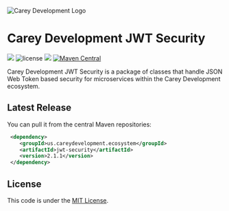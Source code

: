 ![Carey Development Logo](http://careydevelopment.us/img/branding/careydevelopment-logo-sm.png)

# Carey Development JWT Security 
![](https://img.shields.io/badge/jdk-11-blue.svg) ![license](https://img.shields.io/badge/license-MIT-blue.svg) 
![](https://img.shields.io/badge/maven-3.6.3-blue.svg)
[![Maven Central](https://maven-badges.herokuapp.com/maven-central/us.careydevelopment.ecosystem/jwt-security/badge.svg)](https://search.maven.org/artifact/us.careydevelopment.ecosystem/jwt-security/2.1.1/jar)




Carey Development JWT Security is a package of classes that handle JSON Web Token based security for microservices within the Carey Development ecosystem.


## Latest Release
You can pull it from the central Maven repositories:

```xml
 <dependency>
    <groupId>us.careydevelopment.ecosystem</groupId>
    <artifactId>jwt-security</artifactId>
    <version>2.1.1</version>
 </dependency>
```

## License
This code is under the [MIT License](https://github.com/careydevelopment/date-util/blob/main/LICENSE).
